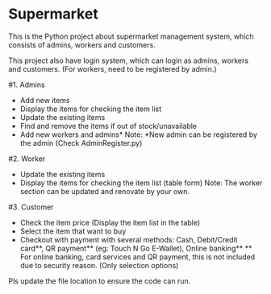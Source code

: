 # Supermarket
This is the Python project about supermarket management system, which consists of admins, workers and customers.

This project also have login system, which can login as admins, workers and customers. (For workers, need to be registered by admin.)

#1. Admins
- Add new items
- Display the items for checking the item list
- Update the existing items
- Find and remove the items if out of stock/unavailable
- Add new workers and admins*
Note: *New admin can be registered by the admin (Check AdminRegister.py)

#2. Worker
- Update the existing items
- Display the items for checking the item list (table form)
Note: The worker section can be updated and renovate by your own.

#3. Customer
- Check the item price (Display the item list in the table)
- Select the item that want to buy
- Checkout with payment with several methods: Cash, Debit/Credit card**, QR payment** (eg: Touch N Go E-Wallet), Online banking**
** For online banking, card services and QR payment, this is not included due to security reason. (Only selection options)

Pls update the file location to ensure the code can run.

